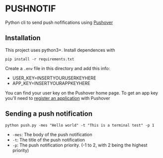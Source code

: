 # PUSHNOTIF

Python cli to send push nofifications using [Pushover](https://pushover.net)

## Installation

This project uses python3+. Install dependences with

```
pip install -r requirements.txt
```

Create a `.env` file in this directory and add this info:
- USER_KEY=INSERTYOURUSERKEYHERE
- APP_KEY=INSERTYOURAPPKEYHERE

You can find your user key on the Pushover home page. To get an app key you'll need to [register an application](https://pushover.net/apps/build) with Pushover

## Sending a push notification
```
python push.py -mes "Hello world" -t "This is a terminal test" -p 1
```

- `-mes`: The body of the push notification
- `-t`: The title of the push notification
- `-p`: The push notification priority. (-1 to 2, with 2 being the highest priority)
